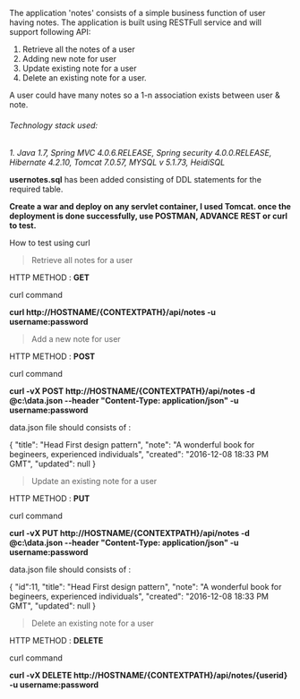 The application 'notes' consists of a simple business function of user having notes. The application is built using RESTFull service and will support following API:

1. Retrieve all the notes of a user
2. Adding new note for user
3. Update existing note for a user
4. Delete an existing note for a user.  

A user could have many notes so a 1-n association exists between user & note.

###### Technology stack used:

*1. Java 1.7, Spring MVC 4.0.6.RELEASE, Spring security 4.0.0.RELEASE, Hibernate 4.2.10, Tomcat 7.0.57, MYSQL v 5.1.73, HeidiSQL*

**usernotes.sql** has been added consisting of DDL statements for the required table.


**Create a war and deploy on any servlet container, I used Tomcat. once the deployment is done successfully, use POSTMAN, ADVANCE REST or curl to test.**

How to test using curl


> Retrieve all notes for a user

HTTP METHOD : **GET**

curl command 

**curl http://HOSTNAME/{CONTEXTPATH}/api/notes -u username:password**

> Add a new note for user

HTTP METHOD : **POST**

curl command 

**curl -vX POST http://HOSTNAME/{CONTEXTPATH}/api/notes -d @c:\data.json --header "Content-Type: application/json" -u username:password**

data.json file should consists of :

{
    "title": "Head First design pattern",
    "note": "A wonderful book for begineers, experienced individuals",
    "created": "2016-12-08 18:33 PM GMT",
    "updated": null
}


> Update an existing note for a user

HTTP METHOD : **PUT**

curl command 

**curl -vX PUT http://HOSTNAME/{CONTEXTPATH}/api/notes -d @c:\data.json --header "Content-Type: application/json" -u username:password**

data.json file should consists of :

{
    "id":11,
    "title": "Head First design pattern",
    "note": "A wonderful book for begineers, experienced individuals",
    "created": "2016-12-08 18:33 PM GMT",
    "updated": null
}


> Delete an existing note for a user

HTTP METHOD : **DELETE**

curl command 

**curl -vX DELETE http://HOSTNAME/{CONTEXTPATH}/api/notes/{userid} -u username:password**


